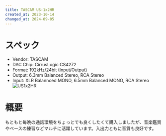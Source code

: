 ```yaml
---
title: TASCAM US-1x2HR
created_at: 2023-10-14
changed_at: 2024-09-05
---
```


# スペック
- Vendor: TASCAM
- DAC Chip: CirrusLogic CS4272 
- Format: 192kHz/24bit (Input/Output)
- Output: 6.3mm Balanced Stereo, RCA Stereo
- Input: XLR Balannced MONO, 6.5mm Balanced MONO, RCA Stereo <br>
![US1x2HR](https://i.imgur.com/qSWStDw.jpg)

# 概要
もともと毎晩の通話環境をちょっとでも良くしたくて購入しましたが、音楽鑑賞やベースの練習などマルチに活躍しています。入出力ともに音質も良好です。